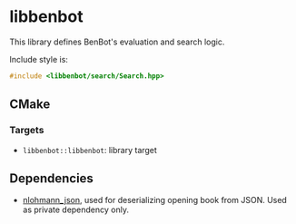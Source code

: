 # libbenbot

This library defines BenBot's evaluation and search logic.

Include style is:
```cpp
#include <libbenbot/search/Search.hpp>
```

## CMake

### Targets

* `libbenbot::libbenbot`: library target

## Dependencies

* [nlohmann_json](https://json.nlohmann.me/), used for deserializing opening book from JSON. Used as private dependency only.
